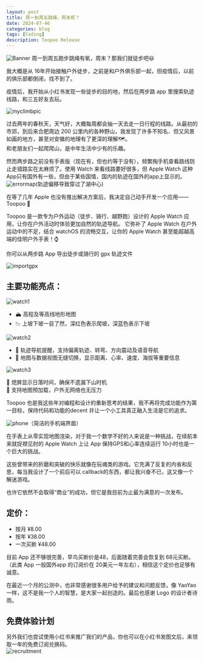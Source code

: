 ```yaml
---
layout: post
title: 周一到周五跳绳，周末呢？
date: 2024-07-46
categories: blog
tags: [Coding]
description: Toopoo Release
---
```


![Banner](/img/post/241106/toopoo_banner.png)
周一到周五跑步跳绳有氧，周末？那我们就徒步吧😃

我大概是从 16年开始接触户外徒步，之前是和户外俱乐部一起，但疫情后，以前的俱乐部都倒闭，找不到了。

疫情后，我开始从小红书发现一些徒步的目的地，然后在两步路 app 里搜索轨迹线路，和三五好友去玩。

![myclimbpic](/img/post/241106/climb.jpg)

过去两年的春秋天，天气好，大概每周都会抽一天去走一日行程的线路。从最初的市郊，到后来合肥周边 200 公里内的各种野山，我发现了许多不知名、但又风景如画的地方，甚至对安徽的地理有了更深的理解🗺️。  
和老朋友们一起爬爬山，是中年生活中少有的乐趣。

然而两步路之前没有手表版（现在有，但也约等于没有），频繁掏手机查看路线防止走错路实在太麻烦了。使用 Watch 来看线路要好很多，但 Apple Watch 这种 App只有国外有一些，但由于某些国情，国内的轨迹在国外的app上显示的。
![errormap](/img/post/241106/errormap.jpg)(轨迹偏移导致穿过了湖中心)


在等了几年 Apple 也没有推出解决方案后，我决定自己动手开发一个应用—— Toopoo 🎉

Toopoo 是一款专为户外运动（徒步、骑行、越野跑）设计的 Apple Watch 应用，让你在户外活动时体验更加自然的轨迹导航。
它弥补了 Apple Watch 在户外运动中的不足，结合 watchOS 的流畅交互，让你的 Apple Watch 甚至能超越高端的佳明户外手表！⌚️

你可以从两步路 App 导出徒步或骑行的 gpx 轨迹文件

![importgpx](/img/post/241106/importgpx.jpg)

## 主要功能亮点：
![watch1](/img/post/241106/watch1.jpg)
- 🏔️ 高程及等高线地形地图  
- 📉 上坡下坡一目了然，深红色表示爬坡，深蓝色表示下坡  

![watch2](/img/post/241106/watch2.jpg)

- 🚩 轨迹导航提醒，支持偏离轨迹、转弯、方向震动及语音导航  
- 🔄 地图与数据视图无缝切换，显示距离、心率、速度、海拔等重要信息  

![watch3](/img/post/241106/watch3.jpg)

🌅 熄屏显示日落时间，确保不遗漏下山时机  
📡 支持地图预加载，户外无网络也无压力  

Toopoo 也是我这些年对编程和设计的重新思考的结果，我不再将完成功能作为第一目标，保持代码和功能的decent 并让一个小工具真正融入生活是它的追求。


![phone](/img/post/241106/toopoophone.jpg)（简洁的手机端界面）

在手表上从零实现地图渲染，对于我一个数学不好的人来说是一种挑战，在续航本来就捉襟见肘的 Apple Watch 上让 App 保持GPS和心率连续运行 10小时也是一个巨大的挑战。

这些曾带来的折磨和突破的快乐就像在玩魂类的游戏。它充满了反复的内省和反思，每当我设计了一个前后可以 callback的东西，都让我兴奋不已，这又像一个解迷游戏。

也许它依然不会取得“商业”的成功，但它是我目前为止最为满意的一次发布。


## 定价：

- 按月 ¥8.00
- 按年 ¥38.00
- 一次买断 ¥48.00

目前 App 还不够很完善，早鸟买断价是48，后面随着完善会恢复到 68元买断。 （此类 App 一般国外app 的订阅价在 20美元一年左右），相信这个定价也足够有诚意。

在最近一个月的公测中，也非常感谢很多用户给予的建议和问题反馈，像 YaoYao 一样，这不是我一个人的智慧，是大家一起创造的。最后也感谢 Logo 的设计者诗雨。

## 免费体验计划
另外我们也尝试使用小红书来推广我们的产品，你也可以在小红书发图文后，来领取一年的免费订阅兑换码。  
![recruitment](/img/post/241106/recruitment.jpg)